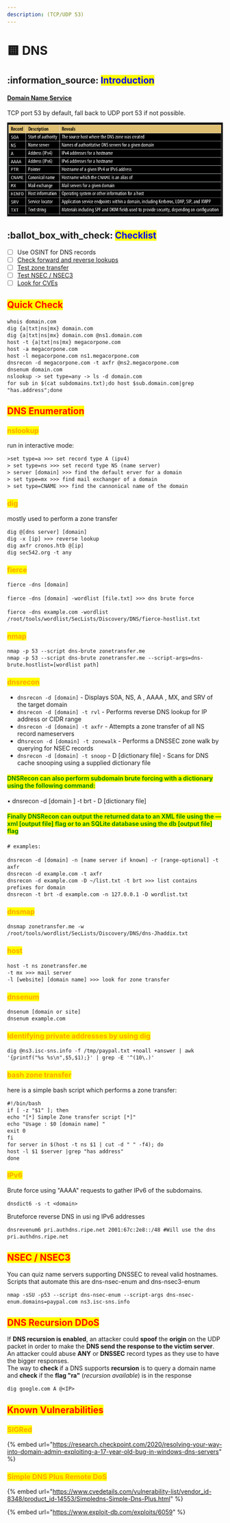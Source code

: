 ```yaml
---
description: (TCP/UDP 53)
---
```


# 🟨 DNS

## :information\_source: <mark style="color:blue;">Introduction</mark>

#### [Domain Name Service](https://tools.ietf.org/html/rfc1035)

TCP port 53 by default, fall back to UDP port 53 if not possible.

![](<../../.gitbook/assets/image (277) (1) (1) (1) (1) (1).png>)

## :ballot\_box\_with\_check: <mark style="color:blue;">Checklist</mark>

* [ ] Use OSINT for DNS records
* [ ] [Check forward and reverse lookups](dns.md#dns-enumeration)
* [ ] [Test zone transfer](dns.md#bash-zone-transfer)
* [ ] [Test NSEC / NSEC3](dns.md#nsec-nsec3)
* [ ] [Look for CVEs](dns.md#known-vulnerabilities)

## <mark style="color:red;">Quick Check</mark>

```
whois domain.com
dig {a|txt|ns|mx} domain.com
dig {a|txt|ns|mx} domain.com @ns1.domain.com
host -t {a|txt|ns|mx} megacorpone.com
host -a megacorpone.com
host -l megacorpone.com ns1.megacorpone.com
dnsrecon -d megacorpone.com -t axfr @ns2.megacorpone.com
dnsenum domain.com
nslookup -> set type=any -> ls -d domain.com
for sub in $(cat subdomains.txt);do host $sub.domain.com|grep "has.address";done
```

## <mark style="color:red;">DNS Enumeration</mark>

### <mark style="color:orange;">nslookup</mark>

run in interactive mode:

```
>set type=a >>> set record type A (ipv4)
> set type=ns >>> set record type NS (name server)
> server [domain] >>> find the default erver for a domain
> set type=mx >>> find mail exchanger of a domain
> set type=CNAME >>> find the cannonical name of the domain
```

### <mark style="color:orange;">dig</mark>

mostly used to perform a zone transfer

```
dig @[dns server] [domain]
dig -x [ip] >>> reverse lookup
dig axfr cronos.htb @[ip]
dig sec542.org -t any
```

### <mark style="color:orange;">fierce</mark>

```
fierce -dns [domain]

fierce -dns [domain] -wordlist [file.txt] >>> dns brute force

fierce -dns example.com -wordlist /root/tools/wordlist/SecLists/Discovery/DNS/fierce-hostlist.txt 
```

### <mark style="color:orange;">nmap</mark>

```
nmap -p 53 --script dns-brute zonetransfer.me
nmap -p 53 --script dns-brute zonetransfer.me --script-args=dns-brute.hostlist=[wordlist path]
```

### <mark style="color:orange;">dnsrecon</mark>

* `dnsrecon -d [domain]` - Displays S0A, NS, A , AAAA , MX, and SRV of the target domain
* `dnsrecon -d [domain] -t rvl` - Performs reverse DNS lookup for IP address or CIDR range
* `dnsrecon -d [domain] -t axfr` - Attempts a zone transfer of all NS record nameservers
* dn`srecon -d [domain] -t zonewalk` - Performs a DNSSEC zone walk by querying for NSEC records
* `dnsrecon -d [domain] -t snoop` - D \[dictionary file] - Scans for DNS cache snooping using a supplied dictionary file

#### <mark style="color:green;">DNSRecon can also perform subdomain brute forcing with a dictionary using the following command:</mark>

• dnsrecon -d \[domain ] -t brt - D \[dictionary file]

#### <mark style="color:green;">Finally DNSRecon can output the returned data to an XML file using the — xml \[output file] flag or to an SQLite database using the db \[output file] flag</mark>

```
# examples:

dnsrecon -d [domain] -n [name server if known] -r [range-optional] -t axfr
dnsrecon -d example.com -t axfr
dnsrecon -d example.com -D ~/list.txt -t brt >>> list contains prefixes for domain
dnsrecon -t brt -d example.com -n 127.0.0.1 -D wordlist.txt
```

### <mark style="color:orange;">dnsmap</mark>

```
dnsmap zonetransfer.me -w /root/tools/wordlist/SecLists/Discovery/DNS/dns-Jhaddix.txt
```

### <mark style="color:orange;">host</mark>

```
host -t ns zonetransfer.me
-t mx >>> mail server
-l [website] [domain name] >>> look for zone transfer
```

### <mark style="color:orange;">dnsenum</mark>

```
dnsenum [domain or site]
dnsenum example.com
```

### <mark style="color:orange;">Identifying private addresses by using dig</mark>

```
dig @ns3.isc-sns.info -f /tmp/paypal.txt +noall +answer | awk '{printf("%s %s\n",$5,$1);}' | grep -E '^(10\.)'
```

### <mark style="color:orange;">bash zone transfer</mark>

here is a simple bash script which performs a zone transfer:

```
#!/bin/bash
if [ -z "$1" ]; then
echo "[*] Simple Zone transfer script [*]"
echo "Usage : $0 [domain name] "
exit 0
fi
for server in $(host -t ns $1 | cut -d " " -f4); do
host -l $1 $server |grep "has address"
done
```

### <mark style="color:orange;">IPv6</mark>

Brute force using "AAAA" requests to gather IPv6 of the subdomains.

```
dnsdict6 -s -t <domain>
```

Bruteforce reverse DNS in usi ng IPv6 addresses

```
dnsrevenum6 pri.authdns.ripe.net 2001:67c:2e8::/48 #Will use the dns pri.authdns.ripe.net
```

## <mark style="color:red;">NSEC / NSEC3</mark>

You can quiz name servers supporting DNSSEC to reveal valid hostnames. Scripts that automate this are dns-nsec-enum and dns-nsec3-enum

```
nmap -sSU -p53 --script dns-nsec-enum --script-args dns-nsec-enum.domains=paypal.com ns3.isc-sns.info

```

## <mark style="color:red;">DNS Recursion DDoS</mark>

If **DNS recursion is enabled**, an attacker could **spoof** the **origin** on the UDP packet in order to make the **DNS send the response to the victim server**. An attacker could abuse **ANY** or **DNSSEC** record types as they use to have the bigger responses.\
The way to **check** if a DNS supports **recursion** is to query a domain name and **check** if the **flag "ra"** (_recursion available_) is in the response

```
dig google.com A @<IP>
```

## <mark style="color:red;">Known Vulnerabilities</mark>

### <mark style="color:orange;">SIGRed</mark>

{% embed url="https://research.checkpoint.com/2020/resolving-your-way-into-domain-admin-exploiting-a-17-year-old-bug-in-windows-dns-servers" %}

### <mark style="color:orange;">Simple DNS Plus Remote DoS</mark>

{% embed url="https://www.cvedetails.com/vulnerability-list/vendor_id-8348/product_id-14553/Simpledns-Simple-Dns-Plus.html" %}

{% embed url="https://www.exploit-db.com/exploits/6059" %}
